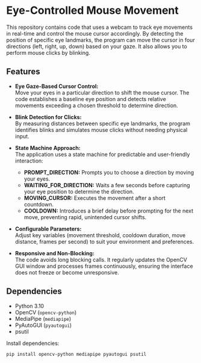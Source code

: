 # Eye-Controlled Mouse Movement

This repository contains code that uses a webcam to track eye movements in real-time and control the mouse cursor accordingly. By detecting the position of specific eye landmarks, the program can move the cursor in four directions (left, right, up, down) based on your gaze. It also allows you to perform mouse clicks by blinking.

## Features

- **Eye Gaze-Based Cursor Control:**  
  Move your eyes in a particular direction to shift the mouse cursor. The code establishes a baseline eye position and detects relative movements exceeding a chosen threshold to determine direction.

- **Blink Detection for Clicks:**  
  By measuring distances between specific eye landmarks, the program identifies blinks and simulates mouse clicks without needing physical input.

- **State Machine Approach:**  
  The application uses a state machine for predictable and user-friendly interaction:
  - **PROMPT_DIRECTION:** Prompts you to choose a direction by moving your eyes.
  - **WAITING_FOR_DIRECTION:** Waits a few seconds before capturing your eye position to determine the direction.
  - **MOVING_CURSOR:** Executes the movement after a short countdown.
  - **COOLDOWN:** Introduces a brief delay before prompting for the next move, preventing rapid, unintended cursor shifts.

- **Configurable Parameters:**  
  Adjust key variables (movement threshold, cooldown duration, move distance, frames per second) to suit your environment and preferences.

- **Responsive and Non-Blocking:**  
  The code avoids long blocking calls. It regularly updates the OpenCV GUI window and processes frames continuously, ensuring the interface does not freeze or become unresponsive.

## Dependencies

- Python 3.10
- OpenCV (`opencv-python`)
- MediaPipe (`mediapipe`)
- PyAutoGUI (`pyautogui`)
- psutil

Install dependencies:
```bash
pip install opencv-python mediapipe pyautogui psutil
